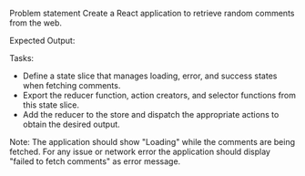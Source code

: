 Problem statement
Create a React application to retrieve random comments from the web.

Expected Output:

Tasks:

- Define a state slice that manages loading, error, and success states when fetching comments.
- Export the reducer function, action creators, and selector functions from this state slice.
- Add the reducer to the store and dispatch the appropriate actions to obtain the desired output.

Note:
The application should show "Loading" while the comments are being fetched.
For any issue or network error the application should display "failed to fetch comments" as error message.
